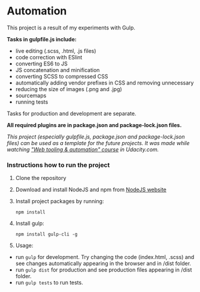 # Automation

This project is a result of my experiments with Gulp.

**Tasks in gulpfile.js include:**

* live editing (.scss, .html, .js files)
* code correction with ESlint
* converting ES6 to JS
* JS concatenation and minification
* converting SCSS to compressed CSS
* automatically adding vendor prefixes in CSS and removing unnecessary
* reducing the size of images (.png and .jpg)
* sourcemaps
* running tests

Tasks for production and development are separate.

**All required plugins are in package.json and package-lock.json files.**


*This project (especially gulpfile.js, package.json and package-lock.json files) can be used 
as a template for the future projects. 
It was made while watching ["Web tooling & automation" course](https://www.udacity.com/course/web-tooling-automation--ud892) in Udacity.com.*

### Instructions how to run the project

1. Clone the repository
2. Download and install NodeJS and npm from [NodeJS website](https://nodejs.org/en/)
3. Install project packages by running:

    ```npm install```   
4. Install gulp:

    ```npm install gulp-cli -g```
5. Usage:
  * run ```gulp``` for development. Try changing the code (index.html, .scss) and see changes automatically appearing in the browser and in /dist folder.
  * run ```gulp dist``` for production and see production files appearing in /dist folder.
  * run ```gulp tests``` to run tests.
